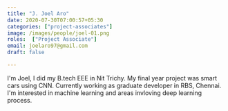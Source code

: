 ```yaml
---
title: "J. Joel Aro"
date: 2020-07-30T07:00:57+05:30
categories: ["project-associates"]
image: /images/people/joel-01.png
roles:  ["Project Associate"] 
email: joelaro97@gmail.com
draft: false

---
```


I'm Joel, I did my B.tech EEE in Nit Trichy. My final year project was smart cars using CNN. Currently working as graduate developer in RBS, Chennai. I'm interested in machine learning and areas invloving deep learning process.
